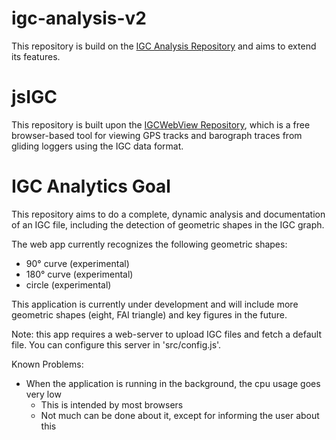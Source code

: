 # igc-analysis-v2
This repository is build on the [IGC Analysis Repository](https://github.com/kettemann/igc-analysis) and aims to extend its features. 

# jsIGC
This repository is built upon the [IGCWebView Repository](https://github.com/alistairmgreen/IGCWebView), 
which is a free browser-based tool for viewing GPS tracks and barograph traces from gliding loggers using the IGC data format.

# IGC Analytics Goal
This repository aims to do a complete, dynamic analysis and documentation of an IGC file, 
including the detection of geometric shapes in the IGC graph.

The web app currently recognizes the following geometric shapes:
 * 90° curve (experimental)
 * 180° curve (experimental)
 * circle (experimental)
 
This application is currently under development and will include more geometric
shapes (eight, FAI triangle) and key figures in the future.

Note: this app requires a web-server to upload IGC files and fetch a default file.
You can configure this server in 'src/config.js'.

Known Problems:
 * When the application is running in the background, the cpu usage goes very low
    * This is intended by most browsers 
    * Not much can be done about it, except for informing the user about this

